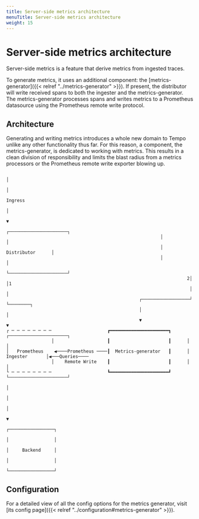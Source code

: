 ```yaml
---
title: Server-side metrics architecture
menuTitle: Server-side metrics architecture
weight: 15
---
```


# Server-side metrics architecture

Server-side metrics is a feature that derive metrics from ingested traces.

To generate metrics, it uses an additional component: the [metrics-generator]({{< relref "../metrics-generator" >}}).
If present, the distributor will write received spans to both the ingester and the metrics-generator.
The metrics-generator processes spans and writes metrics to a Prometheus datasource using the Prometheus remote write protocol.

## Architecture

Generating and writing metrics introduces a whole new domain to Tempo unlike any other functionality thus far.
For this reason, a component, the metrics-generator, is dedicated to working with metrics.
This results in a clean division of responsibility and limits the blast radius from a metrics processors or the Prometheus remote write exporter blowing up.


```
                                                                      │
                                                                      │
                                                                   Ingress
                                                                      │
                                                                      ▼
                                                          ┌──────────────────────┐
                                                          │                      │
                                                          │     Distributor      │
                                                          │                      │
                                                          └──────────────────────┘
                                                                    2│ │1
                                                                     │ │
                                                  ┌──────────────────┘ └────────┐
                                                  │                             │
                                                  ▼                             ▼
┌ ─ ─ ─ ─ ─ ─ ─ ─                     ┏━━━━━━━━━━━━━━━━━━━━━━┓      ┌──────────────────────┐
                 │                    ┃                      ┃      │                      │
│   Prometheus    ◀────Prometheus ────┃  Metrics-generator   ┃      │       Ingester       │◀───Queries────
                 │    Remote Write    ┃                      ┃      │                      │
└ ─ ─ ─ ─ ─ ─ ─ ─                     ┗━━━━━━━━━━━━━━━━━━━━━━┛      └──────────────────────┘
                                                                                │
                                                                                │
                                                                                │
                                                                                ▼
                                                                       ┌─────────────────┐
                                                                       │                 │
                                                                       │     Backend     │
                                                                       │                 │
                                                                       └─────────────────┘
```

## Configuration

For a detailed view of all the config options for the metrics generator, visit [its config page]({{< relref "../configuration#metrics-generator" >}}).
